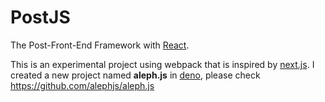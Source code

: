 # PostJS

The Post-Front-End Framework with [React](https://reactjs.org). 

This is an experimental project using webpack that is inspired by [next.js](https://nextjs.org). I created a new project named **aleph.js** in [deno](https://deno.land), please check https://github.com/alephjs/aleph.js
